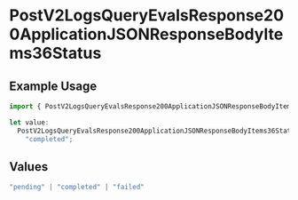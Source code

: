 # PostV2LogsQueryEvalsResponse200ApplicationJSONResponseBodyItems36Status

## Example Usage

```typescript
import { PostV2LogsQueryEvalsResponse200ApplicationJSONResponseBodyItems36Status } from "orq-poc-typescript-multi-env-version/models/operations";

let value:
  PostV2LogsQueryEvalsResponse200ApplicationJSONResponseBodyItems36Status =
    "completed";
```

## Values

```typescript
"pending" | "completed" | "failed"
```